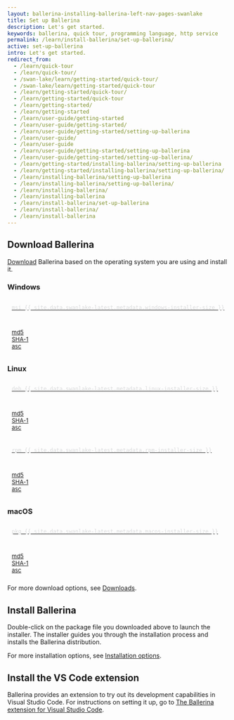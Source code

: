 ```yaml
---
layout: ballerina-installing-ballerina-left-nav-pages-swanlake
title: Set up Ballerina
description: Let's get started.
keywords: ballerina, quick tour, programming language, http service
permalink: /learn/install-ballerina/set-up-ballerina/
active: set-up-ballerina
intro: Let's get started.
redirect_from:
  - /learn/quick-tour
  - /learn/quick-tour/
  - /swan-lake/learn/getting-started/quick-tour/
  - /swan-lake/learn/getting-started/quick-tour
  - /learn/getting-started/quick-tour/
  - /learn/getting-started/quick-tour
  - /learn/getting-started/
  - /learn/getting-started
  - /learn/user-guide/getting-started
  - /learn/user-guide/getting-started/
  - /learn/user-guide/getting-started/setting-up-ballerina
  - /learn/user-guide/
  - /learn/user-guide
  - /learn/user-guide/getting-started/setting-up-ballerina
  - /learn/user-guide/getting-started/setting-up-ballerina/
  - /learn/getting-started/installing-ballerina/setting-up-ballerina
  - /learn/getting-started/installing-ballerina/setting-up-ballerina/
  - /learn/installing-ballerina/setting-up-ballerina
  - /learn/installing-ballerina/setting-up-ballerina/
  - /learn/installing-ballerina/
  - /learn/installing-ballerina
  - /learn/install-ballerina/set-up-ballerina
  - /learn/install-ballerina/
  - /learn/install-ballerina
---
```


## Download Ballerina

[Download](/downloads) Ballerina based on the operating system you are using and install it.

<link rel="stylesheet" href="/css/download-page.css">
<script src="/js/download-page.js"></script>
<div class="clearfix"></div>
<div class="row cDownloads">
      <div class="">
         <div class="col-xs-12 col-sm-12 col-md-4 col-lg-4 ">
					<h3 class="cWindows">Windows</h3>
					<a id="packWindows" href="{{ site.dist_server }}/downloads/{{ site.data.swanlake-latest.metadata.version }}/{{ site.data.swanlake-latest.metadata.windows-installer }}" class="cGTMDownload cDownload cDownloadNew" data-download="downloads" data-pack="{{ site.data.swanlake-latest.metadata.windows-installer }}">
						<div class="cSize">msi <span id="packWindowsName">{{ site.data.swanlake-latest.metadata.windows-installer-size }}</span></div>
					</a>
					<ul class="cDiwnloadSubLinks">
						<li><a id="packWindowsMd5" href="{{ site.dist_server }}/downloads/{{ site.data.swanlake-latest.metadata.version }}/{{ site.data.swanlake-latest.metadata.windows-installer }}.md5">md5</a></li>
						<li><a id="packWindowsSha1" href="{{ site.dist_server }}/downloads/{{ site.data.swanlake-latest.metadata.version }}/{{ site.data.swanlake-latest.metadata.windows-installer }}.sha1">SHA-1</a></li>
						<li><a id="packWindowsAsc" href="{{ site.dist_server }}/downloads/{{ site.data.swanlake-latest.metadata.version }}/{{ site.data.swanlake-latest.metadata.windows-installer }}.asc">asc</a></li>
					</ul>
				</div>
				<div class="col-xs-12 col-sm-12 col-md-4 col-lg-4 ">
					<h3 class="cLinux">Linux </h3>
					<div class="col-xs-12 col-sm-12 col-md-6 col-lg-6 cMarginSmall" style="padding: 0;">
						<a id="packLinux" href="{{ site.dist_server }}/downloads/{{ site.data.swanlake-latest.metadata.version }}/{{ site.data.swanlake-latest.metadata.linux-installer }}" class="cGTMDownload cDownload cLinuxPKGs  cDownloadNew" data-download="downloads" data-pack="{{ site.data.swanlake-latest.metadata.linux-installer }}">
							<div class="cSize">deb <span id="packLinuxName">{{ site.data.swanlake-latest.metadata.linux-installer-size }}</span></div>
						</a>
						<ul class="cDiwnloadSubLinks">
							<li><a id="packLinuxMd5" href="{{ site.dist_server }}/downloads/{{ site.data.swanlake-latest.metadata.version }}/{{ site.data.swanlake-latest.metadata.linux-installer }}.md5">md5</a></li>
							<li><a id="packLinuxSha1" href="{{ site.dist_server }}/downloads/{{ site.data.swanlake-latest.metadata.version }}/{{ site.data.swanlake-latest.metadata.linux-installer }}.sha1">SHA-1</a></li>
							<li><a id="packLinuxAsc" href="{{ site.dist_server }}/downloads/{{ site.data.swanlake-latest.metadata.version }}/{{ site.data.swanlake-latest.metadata.linux-installer }}.asc">asc</a></li>
						</ul>
					</div>
					<div class="col-xs-12 col-sm-12 col-md-6 col-lg-6 cMarginSmall" style="padding: 0;">
						<a id="packLinux" href="{{ site.dist_server }}/downloads/{{ site.data.swanlake-latest.metadata.version }}/{{ site.data.swanlake-latest.metadata.rpm-installer }}" class="cGTMDownload cDownload cLinuxPKGs cDownloadNew" data-download="downloads" data-pack="{{ site.data.swanlake-latest.metadata.rpm-installer }}">
							<div class="cSize">rpm <span id="packLinuxName">{{ site.data.swanlake-latest.metadata.rpm-installer-size }}</span></div>
						</a>
						<ul class="cDiwnloadSubLinks">
							<li><a id="packLinuxMd5" href="{{ site.dist_server }}/downloads/{{ site.data.swanlake-latest.metadata.version }}/{{ site.data.swanlake-latest.metadata.rpm-installer }}.md5">md5</a></li>
							<li><a id="packLinuxSha1" href="{{ site.dist_server }}/downloads/{{ site.data.swanlake-latest.metadata.version }}/{{ site.data.swanlake-latest.metadata.rpm-installer }}.sha1">SHA-1</a></li>
							<li><a id="packLinuxAsc" href="{{ site.dist_server }}/downloads/{{ site.data.swanlake-latest.metadata.version }}/{{ site.data.swanlake-latest.metadata.rpm-installer }}.asc">asc</a></li>
						</ul>
					</div>
				</div>
				<div class="col-xs-12 col-sm-12 col-md-4 col-lg-4 ">
					<h3 class="cMac">macOS</h3>
					<a id="packMac" href="{{ site.dist_server }}/downloads/{{ site.data.swanlake-latest.metadata.version }}/{{ site.data.swanlake-latest.metadata.macos-installer }}" class="cGTMDownload cDownload cDownloadNew" data-download="downloads" data-pack="{{ site.data.swanlake-latest.metadata.macos-installer }}">
						<div class="cSize">pkg <span id="packWindowsName">{{ site.data.swanlake-latest.metadata.macos-installer-size }}</span></div>
					</a>
					<ul class="cDiwnloadSubLinks">
						<li><a id="packMacMd5" href="{{ site.dist_server }}/downloads/{{ site.data.swanlake-latest.metadata.version }}/{{ site.data.swanlake-latest.metadata.macos-installer }}.md5">md5</a></li>
						<li><a id="packMacSha1" href="{{ site.dist_server }}/downloads/{{ site.data.swanlake-latest.metadata.version }}/{{ site.data.swanlake-latest.metadata.macos-installer }}.sha1">SHA-1</a></li>
						<li><a id="packMacAsc" href="{{ site.dist_server }}/downloads/{{ site.data.swanlake-latest.metadata.version }}/{{ site.data.swanlake-latest.metadata.macos-installer }}.asc">asc</a></li>
					</ul>
				</div>
      </div>
   </div>


For more download options, see [Downloads](/download).

## Install Ballerina

Double-click on the package file you downloaded above to launch the installer. The installer guides you through the installation process and installs the Ballerina distribution.

For more installation options, see [Installation options](/learn/installing-ballerina/installation-options/).

## Install the VS Code extension

Ballerina provides an extension to try out its development capabilities in Visual Studio Code. For instructions on setting it up, go to [The Ballerina extension for Visual Studio Code](https://marketplace.visualstudio.com/items?itemName=WSO2.ballerina).
<style>

a.cDownload .cSize {
  font-family: monaco, Consolas, "Lucida Console", monospace;
  font-size: 12px;
  color: #d9dadb;
  margin-top: -4px;
  padding-left: 10px;
}

a.cDownload {
  padding: 20px 10px 20px 40px;
  background-position: left 10px top 20px;
  margin: 0 ;
}


ul.cDiwnloadSubLinks {
  padding: 10px 10px;
}
ul.cDiwnloadSubLinks li {
  list-style: none;
  font-size: 13px !important;
}
/* Extra large devices (large laptops and desktops, 1200px and up) */
    @media only screen and (min-width: 1200px) {
      .cMarginSmall{
         padding: 0;
         width: 48%;
         margin-right: 2px
      }
    }
</style>